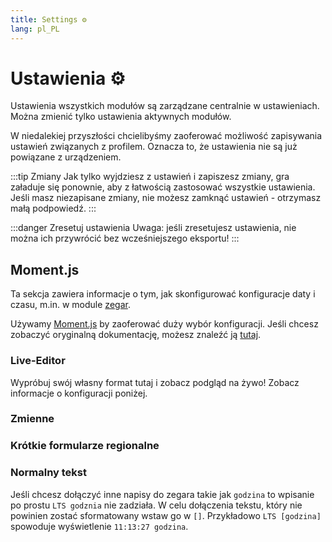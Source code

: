 ```yaml
---
title: Settings ⚙️
lang: pl_PL
---
```


# Ustawienia ⚙️

Ustawienia wszystkich modułów są zarządzane centralnie w ustawieniach. Można zmienić tylko ustawienia aktywnych modułów.

W niedalekiej przyszłości chcielibyśmy zaoferować możliwość zapisywania ustawień związanych z profilem. Oznacza to, że ustawienia nie są już powiązane z urządzeniem.

:::tip Zmiany
Jak tylko wyjdziesz z ustawień i zapiszesz zmiany, gra załaduje się ponownie, aby z łatwością zastosować wszystkie ustawienia.
Jeśli masz niezapisane zmiany, nie możesz zamknąć ustawień - otrzymasz małą podpowiedź.
:::

:::danger Zresetuj ustawienia
Uwaga: jeśli zresetujesz ustawienia, nie można ich przywrócić bez wcześniejszego eksportu!
:::

## Moment.js
Ta sekcja zawiera informacje o tym, jak skonfigurować konfiguracje daty i czasu, m.in. w module [zegar](modules/clock.md).

Używamy [Moment.js](https://momentjs.com) by zaoferować duży wybór konfiguracji. Jeśli chcesz zobaczyć oryginalną dokumentację, możesz znaleźć ją [tutaj](https://momentjscom.readthedocs.io/en/latest/moment/04-displaying/01-format/).

### Live-Editor
Wypróbuj swój własny format tutaj i zobacz podgląd na żywo! Zobacz informacje o konfiguracji poniżej.

<momentjs-preview/>

### Zmienne
<momentjs-variables/>

### Krótkie formularze regionalne
<momentjs-shorts/>

### Normalny tekst
Jeśli chcesz dołączyć inne napisy do zegara takie jak `godzina` to wpisanie po prostu `LTS godznia` nie zadziała. W celu dołączenia tekstu, który nie powinien zostać sformatowany wstaw go w `[]`. Przykładowo `LTS [godzina]` spowoduje wyświetlenie `11:13:27 godzina`.
